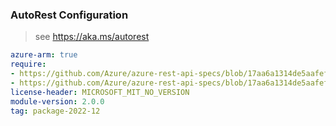 ### AutoRest Configuration

> see https://aka.ms/autorest

``` yaml
azure-arm: true
require:
- https://github.com/Azure/azure-rest-api-specs/blob/17aa6a1314de5aafef059d9aa2229901df506e75/specification/databox/resource-manager/readme.md
- https://github.com/Azure/azure-rest-api-specs/blob/17aa6a1314de5aafef059d9aa2229901df506e75/specification/databox/resource-manager/readme.go.md
license-header: MICROSOFT_MIT_NO_VERSION
module-version: 2.0.0
tag: package-2022-12
```